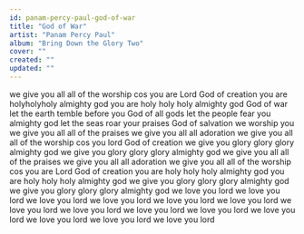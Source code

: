 ```yaml
---
id: panam-percy-paul-god-of-war
title: "God of War"
artist: "Panam Percy Paul"
album: "Bring Down the Glory Two"
cover: ""
created: ""
updated: ""
---
```


we give you all
all of the worship
cos you are Lord
God of creation
you are holyholyholy
almighty god
you are holy holy holy
almighty god
God of war
let the earth temble before you
God of all gods
let the people fear you
almighty god
let the seas roar your praises
God of salvation
we worship you
we give you all
all of the praises
we give you all
all adoration
we give you all
all of the worship
cos you lord
God of creation
we give you glory glory glory
almighty god
we give you glory glory glory
almighty god
we give you all
all of the praises
we give you all
all adoration
we give you all
all of the worship
cos you are Lord
God of creation
you are holy holy holy
almighty god
you are holy holy holy
almighty god
we give you glory glory glory
almighty god
we give you glory glory glory
almighty god
we love you lord
we love you lord
we love you lord
we love you lord
we love you lord
we love you lord
we love you lord
we love you lord
we love you lord
we love you lord
we love you lord
we love you lord
we love you lord
we love you lord